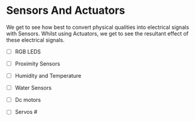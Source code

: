# Sensors And Actuators
We get to see how best to convert physical qualities into electrical signals with Sensors. 
Whilst using Actuators, we get to see the resultant effect of these electrical signals.

- [ ] RGB LEDS
- [ ] Proximity Sensors
- [ ] Humidity and Temperature
- [ ] Water Sensors

- [ ] Dc motors 
- [ ] Servos #



